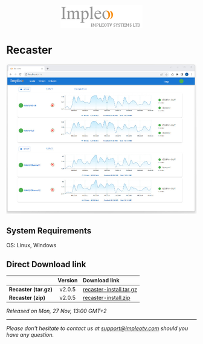 
<div align="center">
  <a >
    <img src="images/impleo_logo.png" alt="Logo" >
  </a>
</div>

# Recaster

![Recaster](images/recaster-main-sm.jpg)

## System Requirements

OS: Linux, Windows


## Direct Download link

|          | Version             | Download link                                                           | 
|:---------|:-------------------:|:------------------------------------------------------------------------|
| **Recaster (tar.gz)** |  v2.0.5 | [recaster-install.tar.gz](https://github.com/impleotv/recaster-release/releases/download/v2.0.5/recaster-install.tar.gz)  | 
| **Recaster (zip)** |  v2.0.5 | [recaster-install.zip](https://github.com/impleotv/recaster-release/releases/download/v2.0.5/recaster-install.zip)  | 

*Released on Mon, 27 Nov, 13:00 GMT+2*



----  
*Please don't hesitate to contact us at support@impleotv.com should you have any question.*
